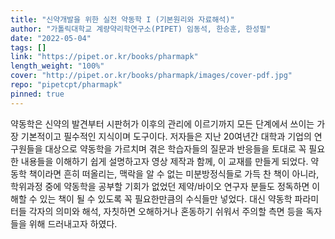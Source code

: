 ```yaml
---
title: "신약개발을 위한 실전 약동학 I (기본원리와 자료해석)"
author: "가톨릭대학교 계량약리학연구소(PIPET) 임동석, 한승훈, 한성필"
date: "2022-05-04"
tags: []
link: "https://pipet.or.kr/books/pharmapk"
length_weight: "100%"
cover: "http://pipet.or.kr/books/pharmapk/images/cover-pdf.jpg"
repo: "pipetcpt/pharmapk"
pinned: true
---
```


약동학은 신약의 발견부터 시판허가 이후의 관리에 이르기까지 모든 단계에서 쓰이는 가장 기본적이고 필수적인 지식이며 도구이다. 저자들은 지난 20여년간 대학과 기업의 연구원들을 대상으로 약동학을 가르치며 겪은 학습자들의 질문과 반응들을 토대로 꼭 필요한 내용들을 이해하기 쉽게 설명하고자 영상 제작과 함께, 이 교재를 만들게 되었다. 약동학 책이라면 흔히 떠올리는, 맥락을 알 수 없는 미분방정식들로 가득 찬 책이 아니라, 학위과정 중에 약동학을 공부할 기회가 없었던 제약/바이오 연구자 분들도 정독하면 이해할 수 있는 책이 될 수 있도록 꼭 필요한만큼의 수식들만 넣었다. 대신 약동학 파라미터들 각자의 의미와 해석, 자칫하면 오해하거나 혼동하기 쉬워서 주의할 측면 등을 독자들을 위해 드러내고자 하였다.

